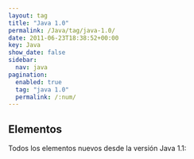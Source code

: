 ```yaml
---
layout: tag
title: "Java 1.0"
permalink: /Java/tag/java-1.0/
date: 2011-06-23T18:38:52+00:00
key: Java
show_date: false
sidebar:
  nav: java
pagination: 
  enabled: true
  tag: "java 1.0"
  permalink: /:num/    
---
```




<h2>Elementos</h2>
Todos los elementos nuevos desde la versión Java 1.1: